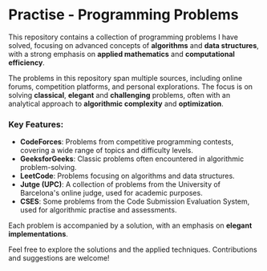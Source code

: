 
# Practise - Programming Problems

This repository contains a collection of programming problems I have solved, focusing on advanced concepts of **algorithms** and **data structures**, with a strong emphasis on **applied mathematics** and **computational efficiency**.

The problems in this repository span multiple sources, including online forums, competition platforms, and personal explorations. The focus is on solving **classical**, **elegant** and **challenging** problems, often with an analytical approach to **algorithmic complexity** and **optimization**.

### Key Features:
- **CodeForces**: Problems from competitive programming contests, covering a wide range of topics and difficulty levels.
- **GeeksforGeeks**: Classic problems often encountered in algorithmic problem-solving.
- **LeetCode**: Problems focusing on algorithms and data structures.
- **Jutge (UPC)**: A collection of problems from the University of Barcelona's online judge, used for academic purposes.
- **CSES**: Some problems from the Code Submission Evaluation System, used for algorithmic practise and assessments.

Each problem is accompanied by a solution, with an emphasis on **elegant implementations**.

Feel free to explore the solutions and the applied techniques. Contributions and suggestions are welcome!
